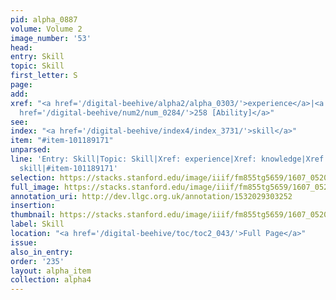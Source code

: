 ```yaml
---
pid: alpha_0887
volume: Volume 2
image_number: '53'
head:
entry: Skill
topic: Skill
first_letter: S
page:
add:
xref: "<a href='/digital-beehive/alpha2/alpha_0303/'>experience</a>|<a href='/digital-beehive/alpha3/alpha_0507/'>knowledge</a>|<a
  href='/digital-beehive/num2/num_0284/'>258 [Ability]</a>"
see:
index: "<a href='/digital-beehive/index4/index_3731/'>skill</a>"
item: "#item-101189171"
unparsed:
line: 'Entry: Skill|Topic: Skill|Xref: experience|Xref: knowledge|Xref: 258 [Ability]|Index:
  skill|#item-101189171'
selection: https://stacks.stanford.edu/image/iiif/fm855tg5659/1607_0520/304,3428,3031,326/full/0/default.jpg
full_image: https://stacks.stanford.edu/image/iiif/fm855tg5659/1607_0520/full/full/0/default.jpg
annotation_uri: http://dev.llgc.org.uk/annotation/1532029303252
insertion:
thumbnail: https://stacks.stanford.edu/image/iiif/fm855tg5659/1607_0520/304,3428,600,180/250,/0/default.jpg
label: Skill
location: "<a href='/digital-beehive/toc/toc2_043/'>Full Page</a>"
issue:
also_in_entry:
order: '235'
layout: alpha_item
collection: alpha4
---
```

